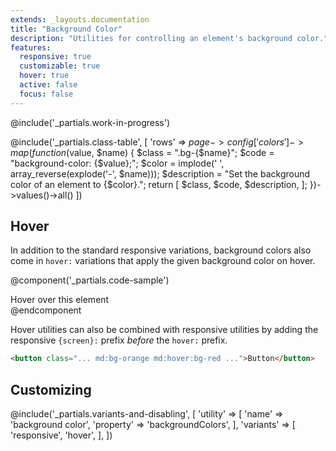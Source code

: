 ```yaml
---
extends: _layouts.documentation
title: "Background Color"
description: "Utilities for controlling an element's background color."
features:
  responsive: true
  customizable: true
  hover: true
  active: false
  focus: false
---
```


@include('_partials.work-in-progress')

@include('_partials.class-table', [
  'rows' => $page->config['colors']->map(function ($value, $name) {
    $class = ".bg-{$name}";
    $code = "background-color: {$value};";
    $color = implode(' ', array_reverse(explode('-', $name)));
    $description = "Set the background color of an element to {$color}.";
    return [
      $class,
      $code,
      $description,
    ];
  })->values()->all()
])

## Hover

In addition to the standard responsive variations, background colors also come in `hover:` variations that apply the given background color on hover.

@component('_partials.code-sample')
<div class="bg-blue hover:bg-purple text-center text-white font-semibold mx-auto px-4 py-2">
  Hover over this element
</div>
@endcomponent

Hover utilities can also be combined with responsive utilities by adding the responsive `{screen}:` prefix *before* the `hover:` prefix.

```html
<button class="... md:bg-orange md:hover:bg-red ...">Button</button>
```

## Customizing

@include('_partials.variants-and-disabling', [
    'utility' => [
        'name' => 'background color',
        'property' => 'backgroundColors',
    ],
    'variants' => [
        'responsive',
        'hover',
    ],
])
